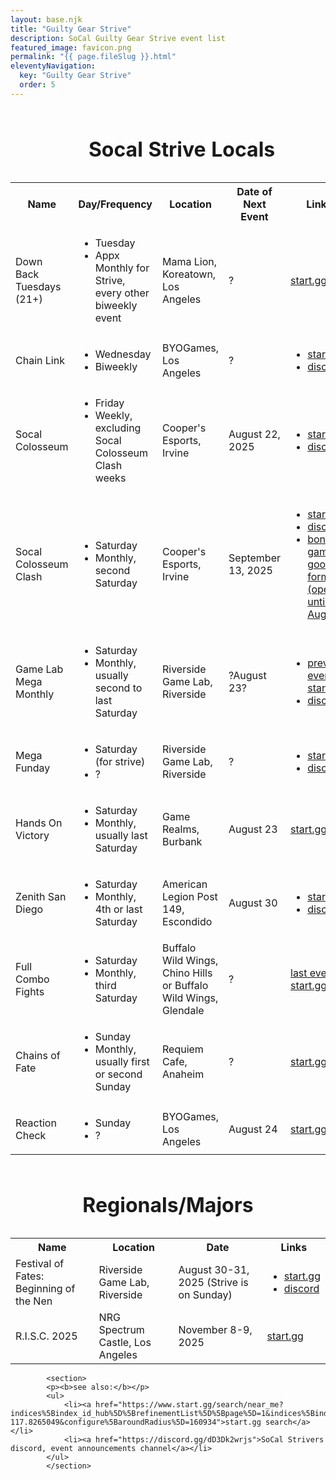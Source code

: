 ```yaml
---
layout: base.njk
title: "Guilty Gear Strive"
description: SoCal Guilty Gear Strive event list
featured_image: favicon.png
permalink: "{{ page.fileSlug }}.html"
eleventyNavigation:
  key: "Guilty Gear Strive"
  order: 5
---
```


<table class="events">
			<caption><h1>Socal Strive Locals</h1></caption>
			  <tr>
				<th>Name</th>
				<th>Day/Frequency</th>
				<th>Location</th>
				<th>Date of Next Event</th>
				<th>Links</th>
			  </tr>
			  <tr>
				<td>Down Back Tuesdays (21+)</td>
				<td>
					<ul>
						<li>Tuesday</li>
						<li>Appx Monthly for Strive, every other biweekly event</li>
					</ul>
					</td>
				<td>Mama Lion, Koreatown, Los Angeles</td>
				<td>?</td>
				<td><a href="https://www.start.gg/DBT">start.gg</a></td>
			  </tr>
			  <tr>
				<td>Chain Link</td>
				<td>
					<ul>
						<li>Wednesday</li>
						<li>Biweekly</li>
					</ul>
					</td>
				<td>BYOGames, Los Angeles</td>
				<td>?</td>
				<td>
					<ul>
						<li><a href="https://start.gg/clinkhh1">start.gg</a></li>
						<li><a href="https://discord.gg/kE5JQSuzsa">discord</a></li>
					</ul>
					</td>
			  </tr>
			  <tr>
				<td>Socal Colosseum</td>
				<td>
					<ul>
						<li>Friday</li>
						<li>Weekly, excluding Socal Colosseum Clash weeks</li>
					</ul>
					</td>
				<td>Cooper's Esports, Irvine</td>
				<td>August 22, 2025</td>
				<td>
					<ul>
						<li><a href="https://www.start.gg/socalcolosseum">start.gg</a></li>
						<li><a href="https://discord.gg/p7bQE3JXdK">discord</a></li>
					</ul>
					</td>
			  </tr>
			  <tr>
				<td>Socal Colosseum Clash</td>
				<td>
					<ul>
						<li>Saturday</li>
						<li>Monthly, second Saturday</li>
					</ul>
					</td>
				<td>Cooper's Esports, Irvine</td>
				<td>September 13, 2025</td>
				<td>
					<ul>
						<li><a href="https://www.start.gg/socalclash">start.gg</a></li>
						<li><a href="https://discord.gg/p7bQE3JXdK">discord</a></li>
						<li><a href="https://forms.gle/E9MjiU2mQy76dGdG7">bonus game google form (open until Aug 15)</a></li>
					</ul>
					</td>
			  </tr>
			  <tr>
				<td>Game Lab Mega Monthly</td>
				<td>
					<ul>
						<li>Saturday</li>
						<li>Monthly, usually second to last Saturday</li>
					</ul>
					</td>
				<td>Riverside Game Lab, Riverside</td>
				<td>?August 23?</td>
				<td>
					<ul>
						<li><a href="https://start.gg/glmm21">previous event start.gg</a></li>
						<li><a href="https://discord.gg/sRHQcfR">discord</a></li>
					</ul>
					</td>
			  </tr>
			  <tr>
				<td>Mega Funday</td>
				<td>
					<ul>
						<li>Saturday (for strive)</li>
						<li>?</li>
					</ul>
					</td>
				<td>Riverside Game Lab, Riverside</td>
				<td>?</td>
				<td>
					<ul>
						<li><a href="https://start.gg/megafunday">start.gg</a></li>
						<li><a href="https://discord.gg/sRHQcfR">discord</a></li>
					</ul>
					</td>
			  </tr>
			  <tr>
				<td>Hands On Victory</td>
				<td>
					<ul>
						<li>Saturday</li>
						<li>Monthly, usually last Saturday</li>
					</ul>
					</td>
				<td>Game Realms, Burbank</td>
				<td>August 23</td>
				<td><a href="start.gg/hov">start.gg</a></td> 
			  </tr>
			  <tr>
				<td>Zenith San Diego</td>
				<td>
					<ul>
						<li>Saturday</li>
						<li>Monthly, 4th or last Saturday</li>
					</ul>
					</td>
				<td>American Legion Post 149, Escondido</td>
				<td>August 30</td>
				<td>
					<ul>
						<li><a href="https://www.start.gg/tournament/zenith-san-diego-43-a-local-reborn/details">start.gg</a></li>
						<li><a href="https://discord.gg/7bWeA7kHZj">discord</a></li>
					</ul>
					</td>
			  </tr>		
			  <tr>
				<td>Full Combo Fights</td>
				<td>
					<ul>
						<li>Saturday</li>
						<li>Monthly, third Saturday</li>
					</ul>
					</td>
				<td>Buffalo Wild Wings, Chino Hills or Buffalo Wild Wings, Glendale</td>
				<td>?</td>
				<td><a href="https://www.start.gg/tournament/full-combo-fights-at-buffalo-wild-wings-chino-hills-july/details">last event start.gg</a></td>
			  </tr>	
			  <tr>
				<td>Chains of Fate</td>
				<td>
					<ul>
						<li>Sunday</li>
						<li>Monthly, usually first or second Sunday</li>
					</ul>
					</td>
				<td>Requiem Cafe, Anaheim</td>
				<td>?</td>
				<td><a href="https://www.start.gg/CoFMonthly">start.gg</a></td>
			  </tr>
					<tr>
						<td>Reaction Check</td>
						<td><ul><li>Sunday</li><li>?</li></ul></td>
						<td>BYOGames, Los Angeles</td>
						<td>August 24</td>
						<td><a href="https://www.start.gg/tournament/reaction-check-4/details">start.gg</a></td>
			</table>		
			<table class="events">
			<caption><h1>Regionals/Majors</h1></caption>
			  <tr>
				<th>Name</th>
				<th>Location</th>
				<th>Date</th>
				<th>Links</th>
			  </tr>
			  <tr>
				<td>Festival of Fates: Beginning of the Nen</td>
				<td>Riverside Game Lab, Riverside</td>
				<td>August 30-31, 2025 (Strive is on Sunday)</td>
				<td>
					<ul>
						<li><a href="https://www.start.gg/fofates">start.gg</a></li>
						<li><a href="https://discord.gg/sRHQcfR">discord</a></li>
					</ul>
					</td>
			  </tr>
			  <tr>
				<td>R.I.S.C. 2025</td>
				<td>NRG Spectrum Castle, Los Angeles</td>
				<td>November 8-9, 2025</td>
				<td><a href="https://start.gg/RISC2025">start.gg</a></td>
			  </tr>
			</table>
			
			<section>
			<p><b>see also:</b></p>
			<ul>
				<li><a href="https://www.start.gg/search/near_me?indices%5Bindex_id_hub%5D%5BrefinementList%5D%5Bpage%5D=1&indices%5Bindex_id_hub%5D%5Bpage%5D=1&indices%5Bindex_id_hub%5D%5Brange%5D%5Bpage%5D=1&refinementList%5Bevents.videogame.id%5D=33945&refinementList%5Bstate%5D%5B0%5D=1&page=1&configure%5BhitsPerPage%5D=10&configure%5Bfilters%5D=profileType%3Atournament&configure%5BaroundLatLngViaIP%5D=false&configure%5BaroundLatLng%5D=33.6845673%2C%20-117.8265049&configure%5BaroundRadius%5D=160934">start.gg search</a></li>
				<li><a href="https://discord.gg/dD3Dk2wrjs">SoCal Strivers discord, event announcements channel</a></li>
			</ul>
			</section>